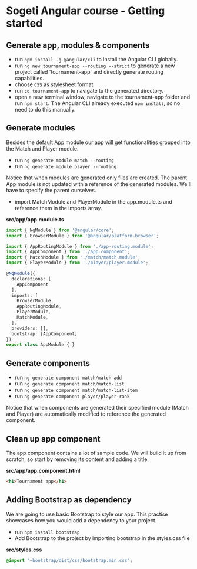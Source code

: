 # Sogeti Angular course - Getting started
## Generate app, modules & components
- run `npm install -g @angular/cli` to install the Angular CLI globally.
- run `ng new tournament-app --routing --strict` to generate a new project called 'tournament-app' and directly generate routing capabilities.
- choose `CSS` as stylesheet format
- run `cd tournament-app` to navigate to the generated directory.
- open a new terminal window, navigate to the tournament-app folder and run `npm start`. The Angular CLI already executed `npm install`, so no need to do this manually.

## Generate modules
Besides the default App module our app will get functionalities grouped into the Match and Player module.
- run `ng generate module match --routing`
- run `ng generate module player --routing`

Notice that when modules are generated only files are created. The parent App module is not updated with a reference of the generated modules. We'll have to specify the parent ourselves.
- import MatchModule and PlayerModule in the app.module.ts and reference them in the imports array.

**src/app/app.module.ts**
```typescript
import { NgModule } from '@angular/core';
import { BrowserModule } from '@angular/platform-browser';

import { AppRoutingModule } from './app-routing.module';
import { AppComponent } from './app.component';
import { MatchModule } from './match/match.module';
import { PlayerModule } from './player/player.module';

@NgModule({
  declarations: [
    AppComponent
  ],
  imports: [
    BrowserModule,
    AppRoutingModule,
    PlayerModule,
    MatchModule,
  ],
  providers: [],
  bootstrap: [AppComponent]
})
export class AppModule { }
```

## Generate components
- run `ng generate component match/match-add`
- run `ng generate component match/match-list`
- run `ng generate component match/match-list-item`
- run `ng generate component player/player-rank`

Notice that when components are generated their specified module (Match and Player) are automatically modified to reference the generated component. 

## Clean up app component
The app component contains a lot of sample code. We will build it up from scratch, so start by removing its content and adding a title.

**src/app/app.component.html**
```html
<h1>Tournament app</h1>
```

## Adding Bootstrap as dependency
We are going to use basic Bootstrap to style our app. This practise showcases how you would add a dependency to your project.
- run `npm install bootstrap`
- Add Bootstrap to the project by importing bootstrap in the styles.css file

**src/styles.css**
```css
@import "~bootstrap/dist/css/bootstrap.min.css";
```

